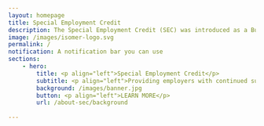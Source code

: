 ```yaml
---
layout: homepage
title: Special Employment Credit
description: The Special Employment Credit (SEC) was introduced as a Budget Initiative in 2011 to support employers, and to raise the employability of older Singaporeans.
image: /images/isomer-logo.svg
permalink: /
notification: A notification bar you can use
sections:
    - hero:
        title: <p align="left">Special Employment Credit</p>
        subtitle: <p align="left">Providing employers with continued support to hire older Singaporean workers.</p>
        background: /images/banner.jpg
        button: <p align="left">LEARN MORE</p>
        url: /about-sec/background
        
---
```

